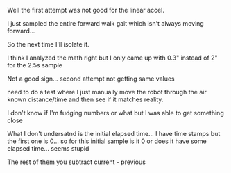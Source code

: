 Well the first attempt was not good for the linear accel.

I just sampled the entire forward walk gait which isn't always moving forward...

So the next time I'll isolate it.

I think I analyzed the math right but I only came up with 0.3" instead of 2" for the 2.5s sample

Not a good sign... second attempt not getting same values

need to do a test where I just manually move the robot through the air known distance/time and then see if it matches reality.

I don't know if I'm fudging numbers or what but I was able to get something close

What I don't undersatnd is the initial elapsed time... I have time stamps but the first one is 0... so for this initial sample is it 0 or does it have some elapsed time... seems stupid

The rest of them you subtract current - previous

